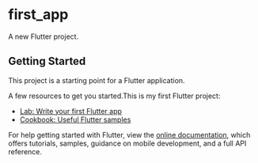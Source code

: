 # first_app

A new Flutter project.

## Getting Started

This project is a starting point for a Flutter application.

A few resources to get you started.This is my first Flutter project:

- [Lab: Write your first Flutter app](https://flutter.dev/docs/get-started/codelab)
- [Cookbook: Useful Flutter samples](https://flutter.dev/docs/cookbook)

For help getting started with Flutter, view the 
[online documentation](https://flutter.dev/docs), which offers tutorials,
samples, guidance on mobile development, and a full API reference.
